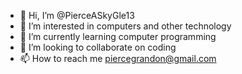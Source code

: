 - 👋 Hi, I’m @PierceASkyGle13
- 👀 I’m interested in computers and other technology
- 🌱 I’m currently learning computer programming
- 💞️ I’m looking to collaborate on coding
- 📫 How to reach me piercegrandon@gmail.com

<!---
PierceASkyGle13/PierceASkyGle13 is a ✨ special ✨ repository because its `README.md` (this file) appears on your GitHub profile.
You can click the Preview link to take a look at your changes.
--->
